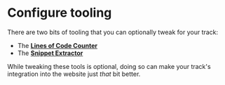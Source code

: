 # Configure tooling

There are two bits of tooling that you can optionally tweak for your track:

- The **[Lines of Code Counter](/docs/building/tooling/lines-of-code-counter)**
- The **[Snippet Extractor](/docs/building/tooling/snippet-extractor)**

While tweaking these tools is optional, doing so can make your track's integration into the website just _that_ bit better.
